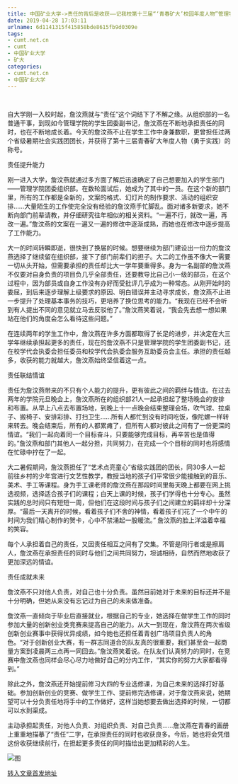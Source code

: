 ```yaml
---
title: 中国矿业大学->责任的背后是收获——记我校第十三届“‘青春矿大’校园年度人物”管理学院詹汶燕 | cumt.net.cn
date: 2019-04-28 17:03:11
urlname: 6d1141315f415858bde8615fb9d0309e
tags: 
- cumt.net.cn
- cumt
- 中国矿业大学
- 矿大
categories:
- cumt.net.cn
- 中国矿业大学
---
```


 

自大学刚一入校时起，詹汶燕就与“责任”这个词结下了不解之缘。从组织部的一名普通干事，到现如今管理学院的学生团委副书记，詹汶燕在不断地承担责任的同时，也在不断地成长着。今天的詹汶燕不止在学生工作中身兼数职，更曾担任过两个省级暑期社会实践团团长，并获得了第十三届青春矿大年度人物（勇于实践）的称号。       

责任提升能力

刚一进入大学，詹汶燕就通过多方面了解后迅速确定了自己想要加入的学生部门——管理学院团委组织部。在数轮面试后，她成为了其中的一员。在这个新的部门里，所有的工作都是全新的，文案的格式、幻灯片的制作要求、活动的组织安排……大量陌生的工作使完全没有经验的詹汶燕手忙脚乱。面对诸多新要求，她不断向部门前辈请教，并仔细研究往年相似的相关资料。“一遍不行，就改一遍，再改一遍。”詹汶燕的文案在一遍又一遍的修改中逐渐成熟，而她也在修改中逐步提高了工作能力。

大一的时间转瞬即逝，很快到了换届的时候。想要继续为部门建设出一份力的詹汶燕选择了继续留在组织部，接下了部门前辈们的担子。大二的工作虽不像大一需要一切从头开始，但需要承担的责任却比大一学年要重得多。身为一名副部的詹汶燕不仅要对自身负责的项目负几乎全部责任，还要教导比自己小一级的部员，在这个过程中，因为部员或自身工作没有办好而受批评几乎成为一种常态。从刚开始时的委屈，到后来逐步理解上级要求的原因、明白错误并主动寻求成长，詹汶燕不止进一步提升了处理基本事务的技巧，更培养了换位思考的能力。“我现在已经不会听到有人提出不同的意见就立马去反驳他了。”詹汶燕笑着说，“我会先去想一想如果站在他们的角度会怎么看待这些问题。”

在连续两年的学生工作中，詹汶燕在许多方面都取得了长足的进步，并决定在大三学年继续承担起更多的责任，现在的詹汶燕不只是管理学院的学生团委副书记，还在校学代会执委会担任委员和校学代会执委会服务互助委员会主任。承担的责任越多，收获的能力就越大，詹汶燕始终坚信着这一点。       

责任联结情谊

责任为詹汶燕带来的不只有个人能力的提升，更有彼此之间的羁绊与情谊。在过去两年的学院元旦晚会上，詹汶燕所在的组织部21人一起承担起了整场晚会的安排和布置。从早上八点去布置场地，到晚上十一点晚会结束整理会场，吹气球、拉桌子、搬椅子、安排彩排、打扫卫生……所有人都忙到没有时间吃饭，像陀螺一样转来转去。晚会结束后，所有的人都累瘫了，但所有人都对彼此之间有了一份更深的情谊。“我们一起向着同一个目标奋斗，只要能够完成目标，再辛苦也是值得的。”詹汶燕和部门其他人一起分担，共同努力，在完成一个个目标的同时也将感情在忙碌中拧在了一起。

大二暑假期间，詹汶燕担任了“艺术点亮童心”省级实践团的团长，同30多人一起前往乡村的少年宫进行文艺性教学，教授当地的孩子们平常很少能接触到的音乐、美术、手工等课程。身为手工课老师的詹汶燕在那段时间里每天晚上都要在网上挑选视频，选择适合孩子们的课程；白天上课的时候，孩子们学得也十分专心。虽然实践的总时间只有短短一周，但他们在这段时间与孩子们之间建立的羁绊却十分深厚。“最后一天离开的时候，看着孩子们不舍的神情，看着孩子们花了一个中午的时间为我们精心制作的贺卡，心中不禁涌起一股暖流。” 詹汶燕的脸上洋溢着幸福的笑容。

每个人承担着自己的责任，又因责任相互之间有了交集。不管是同行者或是擦肩人，詹汶燕在承担责任的同时与他们之间共同努力，坦诚相待，自然而然地收获了更加深远的情谊。       

责任成就未来

詹汶燕不只对他人负责，对自己也十分负责。虽然目前她对于未来的目标还并不是十分明确，但她从来没有忘记过为自己的未来做准备。

詹汶燕一直倾向于毕业后直接就业，根据自己的专业，她选择在做学生工作的同时参加大量的创新创业类竞赛来提高自己的能力。从大一到现在，詹汶燕在两次省级创新创业赛事中获得优异成绩，如今她也还担任着青创广场项目负责人的角色。“对于创新创业大赛，有一群志同道合的队友真的很重要，我们甚至会一起商量方案到凌晨两三点再一同回去。”詹汶燕笑着说。在队友们认真努力的同时，在竞赛中詹汶燕也同样会尽心尽力地做好自己的分内工作，“其实你的努力大家都看得到。” 

除此之外，詹汶燕还开始提前修习大四的专业选修课，为自己未来的选择打好基础。参加创新创业的竞赛、做学生工作、提前修完选修课，对于詹汶燕来说，她期望可以十分负责任地将手中的工作做好，这样当她想要去做出选择的时候，一切都可以水到渠成。

主动承担起责任，对他人负责、对组织负责、对自己负责……詹汶燕在青春的画册上重重地描摹了“责任”二字，在承担责任的同时也收获良多。今后，她也将会凭借这份收获继续前行，在担起更多责任的同时描绘出更加精彩的人生。

![图](http://xwzx.cumt.edu.cn/_upload/article/images/8c/ca/a835de1d4b3db66b22392bd32c23/8bc9236f-b87c-4c1c-a625-1d24527f835c.jpg)

[转入文章首发地址](http://xwzx.cumt.edu.cn/df/1d/c521a515869/page.htm)
